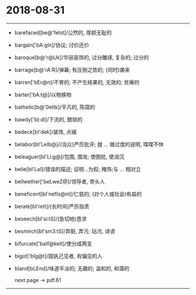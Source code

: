 # 2018-08-31

---

- barefaced[be@'feIst]/公然的, 厚颜无耻的
- bargain['bA:gIn]/协议; 讨价还价
- baroque[b@'r@Uk]/华丽装饰的, 过分雕琢, 复杂的; 过分的
- barrage[b@'rA:R]/弹幕; 有压倒之势的; (同时)袭来
- barren['bEr@n]/不育的; 不产生结果的, 无效的; 贫瘠的
- barter['bA:t@]/以物换物
- bathetic[b@'0etIk]/平凡的, 陈腐的
- bawdy['b):di]/下流的, 猥琐的
- bedeck[bI'dek]/装饰, 点缀
- belabor[bI'LeIb@]/(当众)严厉批评; 就 ... 做过度的说明, 喋喋不休
- beleaguer[bI'Li:g@]/包围, 围攻; 使困扰, 使消沉
- belie[bI'LaI]/错误的描述; 证明...为假; 掩饰;与 ... 相对立
- bellwether['beLweZ@]/领导者, 带头人
- beneficent[bI'nefIs@nt]/仁慈的; (对个人或社会)有益的
- berate[bI'reIt]/(长时间)严厉指责
- beseech[bI'si:tS]/(急切地)恳求
- besmirch[bI'sm3:tS]/弄脏, 弄污; 玷污, 诽谤
- bifurcate['baIf@keIt]/使分成两支
- bigot['bIg@t]/固执己见者, 有偏见的人
- bland[bLEnd]/味道平淡的; 无趣的; 温和的, 和蔼的

    next page -> pdf.61

---
